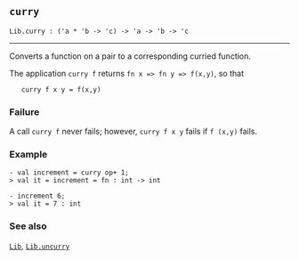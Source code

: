 ## `curry`

``` hol4
Lib.curry : ('a * 'b -> 'c) -> 'a -> 'b -> 'c
```

------------------------------------------------------------------------

Converts a function on a pair to a corresponding curried function.

The application `curry f` returns `fn x => fn y => f(x,y)`, so that

``` hol4
   curry f x y = f(x,y)
```

### Failure

A call `curry f` never fails; however, `curry f x y` fails if `f (x,y)`
fails.

### Example

``` hol4
- val increment = curry op+ 1;
> val it = increment = fn : int -> int

- increment 6;
> val it = 7 : int
```

### See also

[`Lib`](#Lib), [`Lib.uncurry`](#Lib.uncurry)
